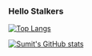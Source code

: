 ### Hello Stalkers 

[![Top Langs](https://github-readme-stats.vercel.app/api/top-langs/?username=unreasonable2003&layout=compact)](https://github.com/anuraghazra/github-readme-stats)

[![Sumit's GitHub stats](https://github-readme-stats.vercel.app/api?username=unreasonable2003&show_icons=true&theme=radical)](https://github.com/anuraghazra/github-readme-stats)
<!--
**unreasonable2003/unreasonable2003** is a ✨ _special_ ✨ repository because its `README.md` (this file) appears on your GitHub profile.

Here are some ideas to get you started:

- 🔭 I’m currently working on ...
- 🌱 I’m currently learning ...
- 👯 I’m looking to collaborate on ...
- 🤔 I’m looking for help with ...
- 💬 Ask me about ...
- 📫 How to reach me: ...
- 😄 Pronouns: ...
- ⚡ Fun fact: ...
-->
